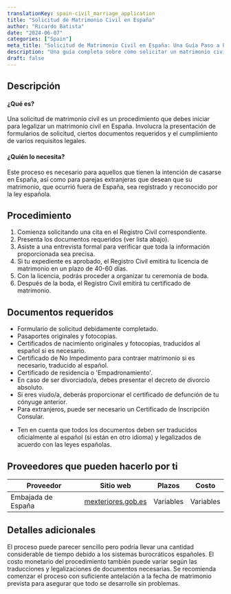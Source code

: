 ```yaml
---
translationKey: spain-civil_marriage_application
title: "Solicitud de Matrimonio Civil en España"
author: "Ricardo Batista"
date: "2024-06-07"
categories: ["Spain"]
meta_title: "Solicitud de Matrimonio Civil en España: Una Guía Paso a Paso"
description: "Una guía completa sobre cómo solicitar un matrimonio civil en España, comprendiendo los procedimientos, documentos requeridos y posibles proveedores."
draft: false
---
```


## Descripción
#### ¿Qué es?
Una solicitud de matrimonio civil es un procedimiento que debes iniciar para legalizar un matrimonio civil en España. Involucra la presentación de formularios de solicitud, ciertos documentos requeridos y el cumplimiento de varios requisitos legales.

#### ¿Quién lo necesita?
Este proceso es necesario para aquellos que tienen la intención de casarse en España, así como para parejas extranjeras que desean que su matrimonio, que ocurrió fuera de España, sea registrado y reconocido por la ley española.

## Procedimiento
1. Comienza solicitando una cita en el Registro Civil correspondiente.
2. Presenta los documentos requeridos (ver lista abajo).
3. Asiste a una entrevista formal para verificar que toda la información proporcionada sea precisa.
4. Si tu expediente es aprobado, el Registro Civil emitirá tu licencia de matrimonio en un plazo de 40-60 días.
5. Con la licencia, podrás proceder a organizar tu ceremonia de boda.
6. Después de la boda, el Registro Civil emitirá tu certificado de matrimonio.

## Documentos requeridos
- Formulario de solicitud debidamente completado.
- Pasaportes originales y fotocopias.
- Certificados de nacimiento originales y fotocopias, traducidos al español si es necesario.
- Certificado de No Impedimento para contraer matrimonio si es necesario, traducido al español.
- Certificado de residencia o 'Empadronamiento'.
- En caso de ser divorciado/a, debes presentar el decreto de divorcio absoluto.
- Si eres viudo/a, deberás proporcionar el certificado de defunción de tu cónyuge anterior.
- Para extranjeros, puede ser necesario un Certificado de Inscripción Consular.

* Ten en cuenta que todos los documentos deben ser traducidos oficialmente al español (si están en otro idioma) y legalizados de acuerdo con las leyes españolas.

## Proveedores que pueden hacerlo por ti

| Proveedor        |     Sitio web     |     Plazos    |       Costo      |
| --------------- | --------------- |  :-------------: | :-------------: |
| Embajada de España      |  [mexteriores.gob.es](https://www.mexteriores.gob.es/)       |      Variables      |        Variables       |

## Detalles adicionales
El proceso puede parecer sencillo pero podría llevar una cantidad considerable de tiempo debido a los sistemas burocráticos españoles. El costo monetario del procedimiento también puede variar según las traducciones y legalizaciones de documentos necesarias. Se recomienda comenzar el proceso con suficiente antelación a la fecha de matrimonio prevista para asegurar que todo se desarrolle sin problemas.